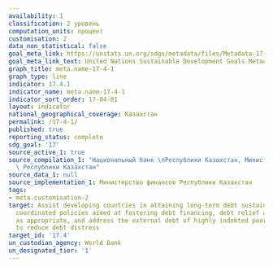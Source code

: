```yaml
---
availability: 1
classification: 2 уровень
computation_units: процент
customisation: 2
data_non_statistical: false
goal_meta_link: https://unstats.un.org/sdgs/metadata/files/Metadata-17-04-01.pdf
goal_meta_link_text: United Nations Sustainable Development Goals Metadata (pdf 468kB)
graph_title: meta.name-17-4-1
graph_type: line
indicator: 17.4.1
indicator_name: meta.name-17-4-1
indicator_sort_order: 17-04-01
layout: indicator
national_geographical_coverage: Казахстан
permalink: /17-4-1/
published: true
reporting_status: complete
sdg_goal: '17'
source_active_1: true
source_compilation_1: "Национальный банк \nРеспублики Казахстан, Министерство финансов\
  \ Республики Казахстан"
source_data_1: null
source_implementation_1: Министерство финансов Республики Казахстан
tags:
- meta.customisation-2
target: Assist developing countries in attaining long-term debt sustainability through
  coordinated policies aimed at fostering debt financing, debt relief and debt restructuring,
  as appropriate, and address the external debt of highly indebted poor countries
  to reduce debt distress
target_id: '17.4'
un_custodian_agency: World Bank
un_designated_tier: '1'
---
```

